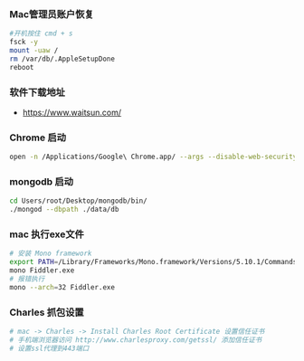### Mac管理员账户恢复

```sh
#开机按住 cmd + s 
fsck -y 
mount -uaw / 
rm /var/db/.AppleSetupDone 
reboot
```

### 软件下载地址 

* https://www.waitsun.com/

### Chrome 启动

```sh
open -n /Applications/Google\ Chrome.app/ --args --disable-web-security  --user-data-dir=/Users/Shared/Documents/chomeData
```

### mongodb 启动

```sh
cd Users/root/Desktop/mongodb/bin/
./mongod --dbpath ./data/db
```

### mac 执行exe文件

```sh
# 安装 Mono framework
export PATH=/Library/Frameworks/Mono.framework/Versions/5.10.1/Commands:${PATH}
mono Fiddler.exe 
# 报错执行 
mono --arch=32 Fiddler.exe
```

### Charles 抓包设置

```sh
# mac -> Charles -> Install Charles Root Certificate 设置信任证书
# 手机端浏览器访问 http://www.charlesproxy.com/getssl/ 添加信任证书
# 设置ssl代理到443端口
```
